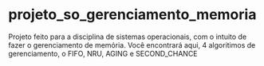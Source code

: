 # projeto_so_gerenciamento_memoria
Projeto feito para a disciplina de sistemas operacionais, com o intuito de fazer o gerenciamento de memória. Você encontrará aqui, 4 algoritimos de gerenciamento, o FIFO,  NRU, AGING e SECOND_CHANCE
